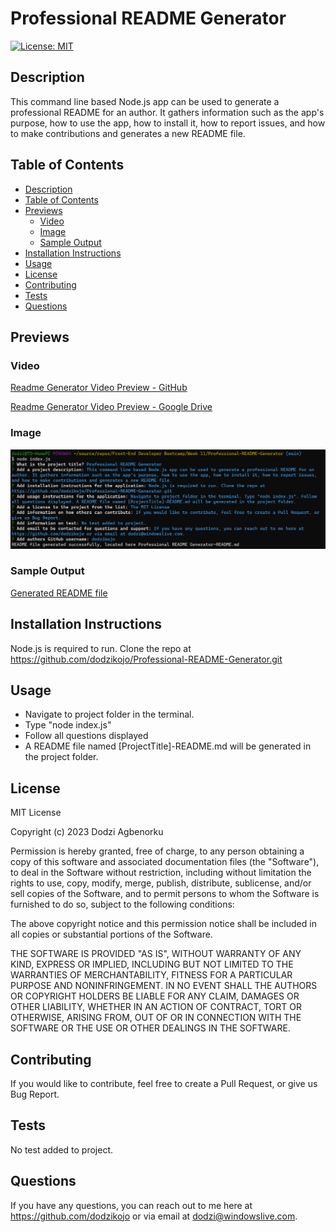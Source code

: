 
<!-- omit in toc -->
# Professional README Generator

[![License: MIT](https://img.shields.io/badge/License-MIT-yellow.svg)](https://opensource.org/licenses/MIT)

## Description
This command line based Node.js app can be used to generate a professional README for an author. It gathers information such as the app's purpose, how to use the app, how to install it, how to report issues, and how to make contributions and generates a new README file.

## Table of Contents
- [Description](#description)
- [Table of Contents](#table-of-contents)
- [Previews](#previews)
  - [Video](#video)
  - [Image](#image)
  - [Sample Output](#sample-output)
- [Installation Instructions](#installation-instructions)
- [Usage](#usage)
- [License](#license)
- [Contributing](#contributing)
- [Tests](#tests)
- [Questions](#questions)

## Previews
### Video
[Readme Generator Video Preview - GitHub](preview/preview.mkv)

[Readme Generator Video Preview - Google Drive](https://drive.google.com/file/d/1GRHz9CBT60ezpGEV7fXwoTTxUnbaSK6V/view?usp=sharing)

### Image
![Readme Generator Screenshot](preview/readme-generator-preview.png)

### Sample Output
[Generated README file](Professional%20README%20Generator-README.md)

## Installation Instructions
Node.js is required to run. Clone the repo at https://github.com/dodzikojo/Professional-README-Generator.git

## Usage
- Navigate to project folder in the terminal.
- Type "node index.js"
- Follow all questions displayed
- A README file named [ProjectTitle]-README.md will be generated in the project folder.

## License
MIT License

Copyright (c) 2023 Dodzi Agbenorku

Permission is hereby granted, free of charge, to any person obtaining a copy
of this software and associated documentation files (the "Software"), to deal
in the Software without restriction, including without limitation the rights
to use, copy, modify, merge, publish, distribute, sublicense, and/or sell
copies of the Software, and to permit persons to whom the Software is
furnished to do so, subject to the following conditions:

The above copyright notice and this permission notice shall be included in all
copies or substantial portions of the Software.

THE SOFTWARE IS PROVIDED "AS IS", WITHOUT WARRANTY OF ANY KIND, EXPRESS OR
IMPLIED, INCLUDING BUT NOT LIMITED TO THE WARRANTIES OF MERCHANTABILITY,
FITNESS FOR A PARTICULAR PURPOSE AND NONINFRINGEMENT. IN NO EVENT SHALL THE
AUTHORS OR COPYRIGHT HOLDERS BE LIABLE FOR ANY CLAIM, DAMAGES OR OTHER
LIABILITY, WHETHER IN AN ACTION OF CONTRACT, TORT OR OTHERWISE, ARISING FROM,
OUT OF OR IN CONNECTION WITH THE SOFTWARE OR THE USE OR OTHER DEALINGS IN THE
SOFTWARE.


## Contributing
If you would like to contribute, feel free to create a Pull Request, or give us Bug Report.

## Tests
No test added to project.

## Questions
If you have any questions, you can reach out to me here at https://github.com/dodzikojo or via email at dodzi@windowslive.com.  
